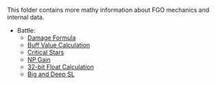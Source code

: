 This folder contains more mathy information about FGO mechanics and internal data.

- Battle:
  - [Damage Formula](battle/damage.md)
  - [Buff Value Calculation](battle/buff.md)
  - [Critical Stars](battle/critstars.md)
  - [NP Gain](battle/np.md)
  - [32-bit Float Calculation](battle/32-bit-float.md)
  - [Big and Deep SL](battle/dsl.md)